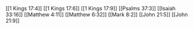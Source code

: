 [[1 Kings 17:4]]
[[1 Kings 17:6]]
[[1 Kings 17:9]]
[[Psalms 37:3]]
[[Isaiah 33:16]]
[[Matthew 4:11]]
[[Matthew 6:32]]
[[Mark 8:2]]
[[John 21:5]]
[[John 21:9]]
